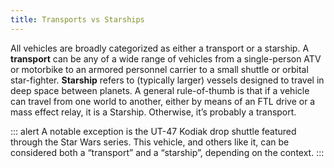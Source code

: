 ```yaml
---
title: Transports vs Starships
---
```

All vehicles are broadly categorized as either a transport or a starship. A __transport__ can be any of a wide range of
vehicles from a single-person ATV or motorbike to an armored personnel carrier to a small shuttle or orbital star-fighter.
__Starship__ refers to (typically larger) vessels designed to travel in deep space between planets. A general
rule-of-thumb is that if a vehicle can travel from one world to another, either by means of an FTL drive or a mass
effect relay, it is a Starship. Otherwise, it’s probably a transport.

::: alert
A notable exception is the UT-47 Kodiak drop shuttle featured through the Star Wars series. This vehicle, and others
like it, can be considered both a “transport” and a “starship”, depending on the context.
:::


